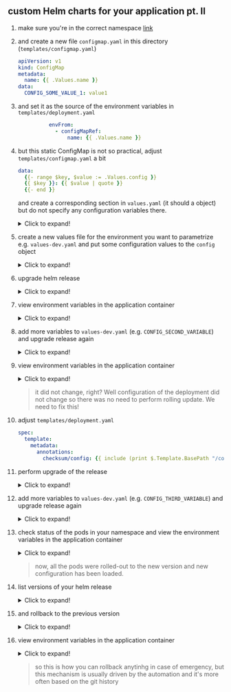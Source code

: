 ## custom Helm charts for your application pt. II

1. make sure you're in the correct namespace [link](./00_single_pod.md)

2. and create a new file `configmap.yaml` in this directory (`templates/configmap.yaml`)

    ```yaml
    apiVersion: v1
    kind: ConfigMap
    metadata:
      name: {{ .Values.name }}
    data:
      CONFIG_SOME_VALUE_1: value1
    ```

3. and set it as the source of the environment variables in `templates/deployment.yaml`

    ```yaml
              envFrom:
                - configMapRef:
                    name: {{ .Values.name }}       
    ```

4. but this static ConfigMap is not so practical, adjust `templates/configmap.yaml` a bit

    ```yaml
    data:
      {{- range $key, $value := .Values.config }}
      {{ $key }}: {{ $value | quote }}
      {{- end }}
    ```

    and create a corresponding section in `values.yaml` (it should a object) but do not specify any configuration variables there.

    <details>
    <summary>Click to expand!</summary>

    ```yaml
    name: training-app
    image:
      name: docker.io/vranystepan/workshop-app
      tag: working
    config: {}
    ```
    </details>

5. create a new values file for the environment you want to parametrize e.g. `values-dev.yaml` and put some configuration values to the `config` object

    <details>
    <summary>Click to expand!</summary>

    ```yaml
    config:
      CONFIG_FIRST_VARIABLE: test1
    ```
    </details>

6. upgrade helm release

    <details>
    <summary>Click to expand!</summary>

    ```bash
    helm upgrade --install training-app . --values values-dev.yaml
    ```
    </details>

7. view environment variables in the application container

    <details>
    <summary>Click to expand!</summary>

    ```bash
    kubectl exec deploy/app -- env
    ```
    </details>

8. add more variables to `values-dev.yaml` (e.g. `CONFIG_SECOND_VARIABLE`) and upgrade release again

    <details>
    <summary>Click to expand!</summary>

    ```bash
    helm upgrade --install training-app . --values values-dev.yaml
    ```
    </details>

9. view environment variables in the application container

    <details>
    <summary>Click to expand!</summary>

    ```bash
    kubectl exec deploy/app -- env
    ```
    </details>

    > it did not change, right? Well configuration of the deployment did not
    > change so there was no need to perform rolling update. We need to fix
    > this!

10. adjust `templates/deployment.yaml`

    ```yaml
    spec:
      template:
        metadata:
          annotations:
            checksum/config: {{ include (print $.Template.BasePath "/configmap.yaml") . | sha256sum }}     
    ```

11. perform upgrade of the release

    <details>
    <summary>Click to expand!</summary>

    ```bash
    helm upgrade --install training-app . --values values-dev.yaml
    ```
    </details>

12. add more variables to `values-dev.yaml` (e.g. `CONFIG_THIRD_VARIABLE`) and upgrade release again

    <details>
    <summary>Click to expand!</summary>

    ```bash
    helm upgrade --install training-app . --values values-dev.yaml
    ```
    </details>

13. check status of the pods in your namespace and view the environment variables in the application container

    <details>
    <summary>Click to expand!</summary>

    ```bash
    kubectl get pods
    kubectl exec deploy/app -- env
    ```
    </details>

    > now, all the pods were rolled-out to the new version and new configuration
    > has been loaded.

14. list versions of your helm release

    <details>
    <summary>Click to expand!</summary>

    ```bash
    helm history training-app
    ```
    </details>

15. and rollback to the previous version

    <details>
    <summary>Click to expand!</summary>

    ```bash
    helm rollback training-app <number of previous revision>
    ```
    </details>

16. view environment variables in the application container

    <details>
    <summary>Click to expand!</summary>

    ```bash
    kubectl exec deploy/app -- env
    ```
    </details>

    > so this is how you can rollback anytinhg in case of emergency,
    > but this mechanism is usually driven by the automation and it's
    > more often based on the git history

